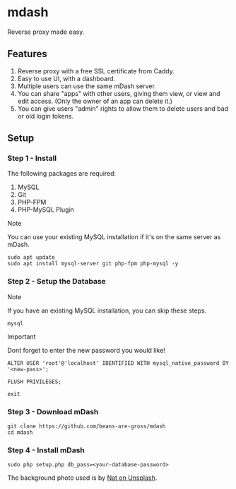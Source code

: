 # mdash
Reverse proxy made easy.

## Features
1. Reverse proxy with a free SSL certificate from Caddy.
2. Easy to use UI, with a dashboard.
3. Multiple users can use the same mDash server.
4. You can share "apps" with other users, giving them view, or view and edit access. (Only the owner of an app can delete it.)
5. You can give users "admin" rights to allow them to delete users and bad or old login tokens.

## Setup

### Step 1 - Install
The following packages are required:
1. MySQL
2. Git
3. PHP-FPM
4. PHP-MySQL Plugin

> [!NOTE]
> You can use your existing MySQL installation if it's on the same server as mDash.

```
sudo apt update
sudo apt install mysql-server git php-fpm php-mysql -y
```

### Step 2 - Setup the Database
> [!NOTE]
> If you have an existing MySQL installation, you can skip these steps.

```
mysql
```

> [!IMPORTANT]
> Dont forget to enter the new password you would like!

```
ALTER USER 'root'@'localhost' IDENTIFIED WITH mysql_native_password BY '<new-pass>';
```

```
FLUSH PRIVILEGES;
```

```
exit
```

### Step 3 - Download mDash
```
git clone https://github.com/beans-are-gross/mdash
cd mdash
```

### Step 4 - Install mDash
```
sudo php setup.php db_pass=<your-database-password>
```

The background photo used is by [Nat on Unsplash](https://unsplash.com/photos/red-and-blue-textile-on-blue-textile-9l98kFByiao?utm_content=creditCopyText&utm_medium=referral&utm_source=unsplash).
